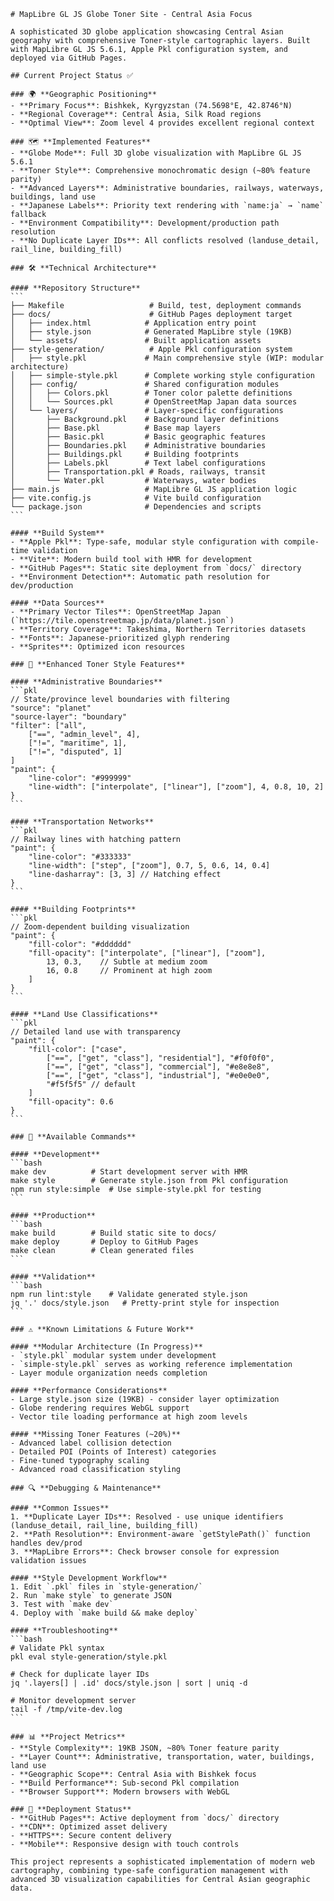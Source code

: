 ````instructions
# MapLibre GL JS Globe Toner Site - Central Asia Focus

A sophisticated 3D globe application showcasing Central Asian geography with comprehensive Toner-style cartographic layers. Built with MapLibre GL JS 5.6.1, Apple Pkl configuration system, and deployed via GitHub Pages.

## Current Project Status ✅

### 🌍 **Geographic Positioning**
- **Primary Focus**: Bishkek, Kyrgyzstan (74.5698°E, 42.8746°N)
- **Regional Coverage**: Central Asia, Silk Road regions
- **Optimal View**: Zoom level 4 provides excellent regional context

### 🗺️ **Implemented Features**
- **Globe Mode**: Full 3D globe visualization with MapLibre GL JS 5.6.1
- **Toner Style**: Comprehensive monochromatic design (~80% feature parity)
- **Advanced Layers**: Administrative boundaries, railways, waterways, buildings, land use
- **Japanese Labels**: Priority text rendering with `name:ja` → `name` fallback
- **Environment Compatibility**: Development/production path resolution
- **No Duplicate Layer IDs**: All conflicts resolved (landuse_detail, rail_line, building_fill)

### 🛠️ **Technical Architecture**

#### **Repository Structure**
```
├── Makefile                   # Build, test, deployment commands
├── docs/                      # GitHub Pages deployment target
│   ├── index.html            # Application entry point  
│   ├── style.json            # Generated MapLibre style (19KB)
│   └── assets/               # Built application assets
├── style-generation/          # Apple Pkl configuration system
│   ├── style.pkl             # Main comprehensive style (WIP: modular architecture)
│   ├── simple-style.pkl      # Complete working style configuration
│   ├── config/               # Shared configuration modules
│   │   ├── Colors.pkl        # Toner color palette definitions
│   │   └── Sources.pkl       # OpenStreetMap Japan data sources
│   └── layers/               # Layer-specific configurations
│       ├── Background.pkl    # Background layer definitions
│       ├── Base.pkl          # Base map layers
│       ├── Basic.pkl         # Basic geographic features
│       ├── Boundaries.pkl    # Administrative boundaries
│       ├── Buildings.pkl     # Building footprints
│       ├── Labels.pkl        # Text label configurations
│       ├── Transportation.pkl # Roads, railways, transit
│       └── Water.pkl         # Waterways, water bodies
├── main.js                   # MapLibre GL JS application logic
├── vite.config.js            # Vite build configuration
└── package.json              # Dependencies and scripts
```

#### **Build System**
- **Apple Pkl**: Type-safe, modular style configuration with compile-time validation
- **Vite**: Modern build tool with HMR for development
- **GitHub Pages**: Static site deployment from `docs/` directory
- **Environment Detection**: Automatic path resolution for dev/production

#### **Data Sources**
- **Primary Vector Tiles**: OpenStreetMap Japan (`https://tile.openstreetmap.jp/data/planet.json`)
- **Territory Coverage**: Takeshima, Northern Territories datasets
- **Fonts**: Japanese-prioritized glyph rendering
- **Sprites**: Optimized icon resources

### 🎯 **Enhanced Toner Style Features**

#### **Administrative Boundaries**
```pkl
// State/province level boundaries with filtering
"source": "planet"
"source-layer": "boundary"
"filter": ["all",
    ["==", "admin_level", 4],
    ["!=", "maritime", 1],
    ["!=", "disputed", 1]
]
"paint": {
    "line-color": "#999999"
    "line-width": ["interpolate", ["linear"], ["zoom"], 4, 0.8, 10, 2]
}
```

#### **Transportation Networks**
```pkl
// Railway lines with hatching pattern
"paint": {
    "line-color": "#333333" 
    "line-width": ["step", ["zoom"], 0.7, 5, 0.6, 14, 0.4]
    "line-dasharray": [3, 3] // Hatching effect
}
```

#### **Building Footprints**
```pkl
// Zoom-dependent building visualization
"paint": {
    "fill-color": "#dddddd"
    "fill-opacity": ["interpolate", ["linear"], ["zoom"], 
        13, 0.3,    // Subtle at medium zoom
        16, 0.8     // Prominent at high zoom
    ]
}
```

#### **Land Use Classifications**
```pkl
// Detailed land use with transparency
"paint": {
    "fill-color": ["case",
        ["==", ["get", "class"], "residential"], "#f0f0f0",
        ["==", ["get", "class"], "commercial"], "#e8e8e8", 
        ["==", ["get", "class"], "industrial"], "#e0e0e0",
        "#f5f5f5" // default
    ]
    "fill-opacity": 0.6
}
```

### 🔧 **Available Commands**

#### **Development**
```bash
make dev          # Start development server with HMR
make style        # Generate style.json from Pkl configuration  
npm run style:simple  # Use simple-style.pkl for testing
```

#### **Production**
```bash
make build        # Build static site to docs/
make deploy       # Deploy to GitHub Pages
make clean        # Clean generated files
```

#### **Validation**
```bash
npm run lint:style    # Validate generated style.json
jq '.' docs/style.json   # Pretty-print style for inspection
```

### ⚠️ **Known Limitations & Future Work**

#### **Modular Architecture (In Progress)**
- `style.pkl` modular system under development
- `simple-style.pkl` serves as working reference implementation
- Layer module organization needs completion

#### **Performance Considerations**
- Large style.json size (19KB) - consider layer optimization
- Globe rendering requires WebGL support
- Vector tile loading performance at high zoom levels

#### **Missing Toner Features (~20%)**
- Advanced label collision detection
- Detailed POI (Points of Interest) categories  
- Fine-tuned typography scaling
- Advanced road classification styling

### 🔍 **Debugging & Maintenance**

#### **Common Issues**
1. **Duplicate Layer IDs**: Resolved - use unique identifiers (landuse_detail, rail_line, building_fill)
2. **Path Resolution**: Environment-aware `getStylePath()` function handles dev/prod
3. **MapLibre Errors**: Check browser console for expression validation issues

#### **Style Development Workflow**
1. Edit `.pkl` files in `style-generation/`
2. Run `make style` to generate JSON
3. Test with `make dev`
4. Deploy with `make build && make deploy`

#### **Troubleshooting**
```bash
# Validate Pkl syntax
pkl eval style-generation/style.pkl

# Check for duplicate layer IDs  
jq '.layers[] | .id' docs/style.json | sort | uniq -d

# Monitor development server
tail -f /tmp/vite-dev.log
```

### 📊 **Project Metrics**
- **Style Complexity**: 19KB JSON, ~80% Toner feature parity
- **Layer Count**: Administrative, transportation, water, buildings, land use
- **Geographic Scope**: Central Asia with Bishkek focus
- **Build Performance**: Sub-second Pkl compilation
- **Browser Support**: Modern browsers with WebGL

### 🚀 **Deployment Status**
- **GitHub Pages**: Active deployment from `docs/` directory
- **CDN**: Optimized asset delivery
- **HTTPS**: Secure content delivery
- **Mobile**: Responsive design with touch controls

This project represents a sophisticated implementation of modern web cartography, combining type-safe configuration management with advanced 3D visualization capabilities for Central Asian geographic data.

````
